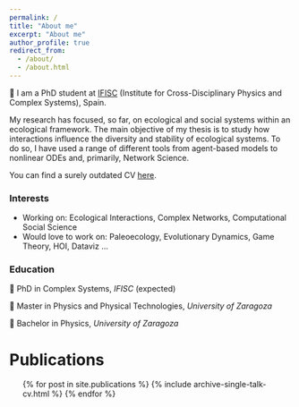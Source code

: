 ```yaml
---
permalink: /
title: "About me"
excerpt: "About me"
author_profile: true
redirect_from: 
  - /about/
  - /about.html
---
```


:wave: I am a PhD student at [IFISC](https://ifisc.uib-csic.es/en/) (Institute for Cross-Disciplinary Physics and Complex Systems), Spain.

My research has focused, so far, on ecological and social systems within an ecological framework. The main objective of my thesis is to study how interactions influence the diversity and stability of ecological systems. To do so, I have used a range of different tools from agent-based models to nonlinear ODEs and, primarily, Network Science. 

You can find a surely outdated CV [here](http://violetavivi.github.io/files/myCV.pdf).

### Interests
- Working on: Ecological Interactions, Complex Networks, Computational Social Science
- Would love to work on: Paleoecology, Evolutionary Dynamics, Game Theory, HOI, Dataviz ...

### Education
:hatched_chick: PhD in Complex Systems, _IFISC_  (expected)
      
:hatching_chick: Master in Physics and Physical Technologies, _University of Zaragoza_
      
:egg: Bachelor in Physics, _University of Zaragoza_


Publications
======
  <ul>{% for post in site.publications %}
    {% include archive-single-talk-cv.html %}
  {% endfor %}</ul>
  
